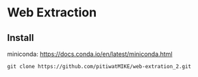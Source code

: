 # Web Extraction

## Install
miniconda: https://docs.conda.io/en/latest/miniconda.html

```
git clone https://github.com/pitiwatMIKE/web-extration_2.git
```




